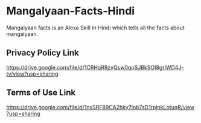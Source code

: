 # Mangalyaan-Facts-Hindi
Mangalyaan facts is an Alexa Skill in Hindi which tells all the facts about mangalyaan.

## Privacy Policy Link
https://drive.google.com/file/d/1CRHqR9zvQsw0qpSJBkSOI8grlWD4J-tv/view?usp=sharing

## Terms of Use Link
https://drive.google.com/file/d/1nxSRF89CA2hky7inb7sD1rplnkLotuqR/view?usp=sharing
